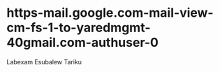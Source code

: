 # https-mail.google.com-mail-view-cm-fs-1-to-yaredmgmt-40gmail.com-authuser-0
Labexam Esubalew Tariku
